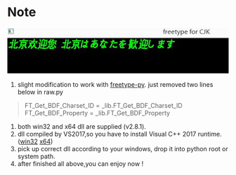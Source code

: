 # Note

![demo for ](https://github.com/adesun/freetype-win/blob/master/demo/demo.jpg?raw=true)
1. slight modification to work with [freetype-py](https://github.com/rougier/freetype-py). just removed two lines below in raw.py
> FT_Get_BDF_Charset_ID          = _lib.FT_Get_BDF_Charset_ID
> FT_Get_BDF_Property            = _lib.FT_Get_BDF_Property

1. both win32 and x64 dll are supplied (v2.8.1).
1. dll compiled by VS2017,so you have to install Visual C++ 2017 runtime. ([win32](https://go.microsoft.com/fwlink/?LinkId=746571)    [x64](https://go.microsoft.com/fwlink/?LinkId=746572))
1. pick up correct dll according to your windows, drop it into python root or system path.
2. after finished all above,you can enjoy now !

